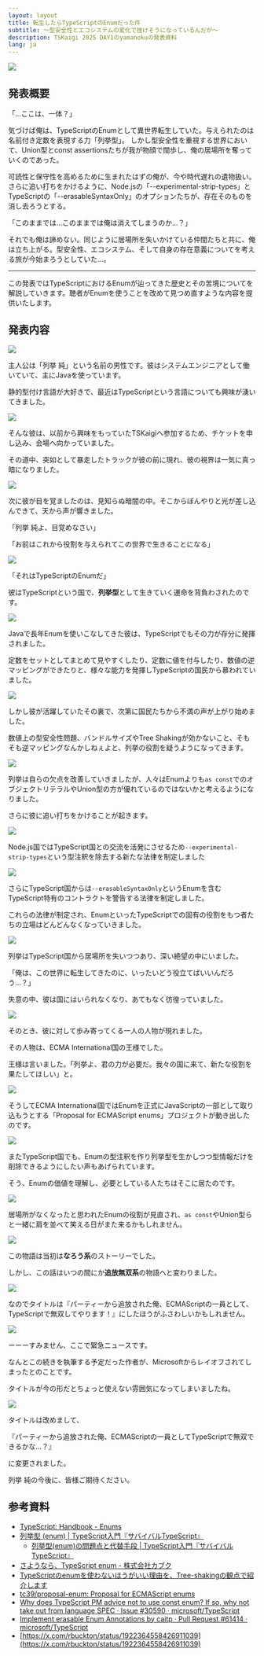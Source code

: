 ```yaml
---
layout: layout
title: 転生したらTypeScriptのEnumだった件
subtitle: ～型安全性とエコシステムの変化で挫けそうになっているんだが～
description: TSKaigi 2025 DAY1のyamanokuの発表資料
lang: ja
---
```


![](../images/slide-01.png)

## 発表概要

「…ここは、一体？」

気づけば俺は、TypeScriptのEnumとして異世界転生していた。与えられたのは名前付き定数を表現する力「列挙型」。
しかし型安全性を重視する世界において、Union型とconst assertionsたちが我が物顔で闊歩し、俺の居場所を奪っていくのであった。

可読性と保守性を高めるために生まれたはずの俺が、今や時代遅れの遺物扱い。
さらに追い打ちをかけるように、Node.jsの「--experimental-strip-types」とTypeScriptの「--erasableSyntaxOnly」のオプションたちが、存在そのものを消し去ろうとする。

「このままでは…このままでは俺は消えてしまうのか…？」

それでも俺は諦めない。同じように居場所を失いかけている仲間たちと共に、俺は立ち上がる。型安全性、エコシステム、そして自身の存在意義についてを考える旅が今始まろうとしていた…。

---

この発表ではTypeScriptにおけるEnumが辿ってきた歴史とその苦境についてを解説していきます。聴者がEnumを使うことを改めて見つめ直すような内容を提供いたします。

## 発表内容

![](../images/slide-02.png)

主人公は「列挙 純」という名前の男性です。彼はシステムエンジニアとして働いていて、主にJavaを使っています。

静的型付け言語が大好きで、最近はTypeScriptという言語についても興味が湧いてきました。

![](../images/slide-03.png)

そんな彼は、以前から興味をもっていたTSKaigiへ参加するため、チケットを申し込み、会場へ向かっていました。

その道中、突如として暴走したトラックが彼の前に現れ、彼の視界は一気に真っ暗になりました。

![](../images/slide-04.png)

次に彼が目を覚ましたのは、見知らぬ暗闇の中。そこからぼんやりと光が差し込んできて、天から声が響きました。

「列挙 純よ、目覚めなさい」

「お前はこれから役割を与えられてこの世界で生きることになる」

![](../images/slide-05.png)

「それはTypeScriptのEnumだ」

彼はTypeScriptという国で、**列挙型**として生きていく運命を背負わされたのです。

![](../images/slide-06.png)

Javaで長年Enumを使いこなしてきた彼は、TypeScriptでもその力が存分に発揮されました。

定数をセットとしてまとめて見やすくしたり、定数に値を付与したり、数値の逆マッピングができたりと、様々な能力を発揮しTypeScriptの国民から慕われていました。

![](../images/slide-07.png)

しかし彼が活躍していたその裏で、次第に国民たちから不満の声が上がり始めました。

数値上の型安全性問題、バンドルサイズやTree Shakingが効かないこと、そもそも逆マッピングなんかしねぇよと、列挙の役割を疑うようになってきます。

![](../images/slide-08.png)

列挙は自らの欠点を改善していきましたが、人々はEnumよりも`as const`でのオブジェクトリテラルやUnion型の方が優れているのではないかと考えるようになりました。

さらに彼に追い打ちをかけることが起きます。

![](../images/slide-09.png)

Node.js国ではTypeScript国との交流を活発にさせるため`--experimental-strip-types`という型注釈を除去する新たな法律を制定しました

![](../images/slide-10.png)

さらにTypeScript国からは`--erasableSyntaxOnly`というEnumを含むTypeScript特有のコントラクトを警告する法律を制定しました。

これらの法律が制定され、EnumといったTypeScriptでの固有の役割をもつ者たちの立場はどんどんなくなっていきました。

![](../images/slide-11.png)

列挙はTypeScript国から居場所を失いつつあり、深い絶望の中にいました。

「俺は、この世界に転生してきたのに、いったいどう役立てばいいんだろう…？」

失意の中、彼は国にはいられなくなり、あてもなく彷徨っていました。

![](../images/slide-12.png)

そのとき、彼に対して歩み寄ってくる一人の人物が現れました。

その人物は、ECMA International国の王様でした。

王様は言いました。「列挙よ、君の力が必要だ。我々の国に来て、新たな役割を果たしてほしい」と。

![](../images/slide-13.png)

そうしてECMA International国ではEnumを正式にJavaScriptの一部として取り込もうとする「Proposal for ECMAScript enums」プロジェクトが動き出したのです。

![](../images/slide-14.png)

またTypeScript国でも、Enumの型注釈を作り列挙型を生かしつつ型情報だけを削除できるようにしたい声もあげられています。

そう、Enumの価値を理解し、必要としている人たちはそこに居たのです。

![](../images/slide-15.png)

居場所がなくなったと思われたEnumの役割が見直され、`as const`やUnion型らと一緒に肩を並べて笑える日がまた来るかもしれません。

![](../images/slide-16.png)

この物語は当初は**なろう系**のストーリーでした。

しかし、この話はいつの間にか**追放無双系**の物語へと変わりました。

![](../images/slide-17.png)

なのでタイトルは『パーティーから追放された俺、ECMAScriptの一員として、TypeScriptで無双してやります！』にしたほうがふさわしいかもしれません。

![](../images/slide-18.png)

ーーーすみません、ここで緊急ニュースです。

なんとこの続きを執筆する予定だった作者が、Microsoftからレイオフされてしまったとのことです。

タイトルが今の形だとちょっと使えない雰囲気になってしまいましたね。

![](../images/slide-19.png)

タイトルは改めまして、

『パーティーから追放された俺、ECMAScriptの一員としてTypeScriptで無双できるかな…？』

に変更されました。

列挙 純の今後に、皆様ご期待ください。

## 参考資料

- [TypeScript: Handbook - Enums](https://www.typescriptlang.org/docs/handbook/enums.html)
- [列挙型 (enum) | TypeScript入門『サバイバルTypeScript』](https://typescriptbook.jp/reference/values-types-variables/enum)
  - [列挙型(enum)の問題点と代替手段 | TypeScript入門『サバイバルTypeScript』](https://typescriptbook.jp/reference/values-types-variables/enum/enum-problems-and-alternatives-to-enums)
- [さようなら、TypeScript enum - 株式会社カブク](https://www.kabuku.co.jp/developers/good-bye-typescript-enum)
- [TypeScriptのenumを使わないほうがいい理由を、Tree-shakingの観点で紹介します](https://engineering.linecorp.com/ja/blog/typescript-enum-tree-shaking)
- [tc39/proposal-enum: Proposal for ECMAScript enums](https://github.com/tc39/proposal-enum)
- [Why does TypeScript PM advice not to use const enum? If so, why not take out from language SPEC · Issue #30590 · microsoft/TypeScript](https://github.com/Microsoft/TypeScript/issues/30590)
- [Implement erasable Enum Annotations by caitp · Pull Request #61414 · microsoft/TypeScript](https://github.com/microsoft/TypeScript/pull/61414)
- [https://x.com/rbuckton/status/1922364558426911039](https://x.com/rbuckton/status/1922364558426911039)
